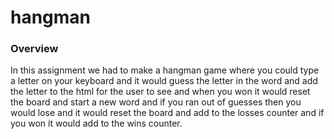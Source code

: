 # hangman

### Overview

In this assignment we had to make a hangman game where you could type a letter on your keyboard and it would guess the letter in the word and add the letter to the html for the user to see and when you won it would reset the board and start a new word and if you ran out of guesses then you would lose and it would reset the board and add to the losses counter and if you won it would add to the wins counter.